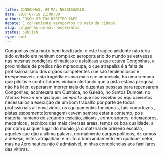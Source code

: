 ```yaml
---
title: CONGONHAS, UM MAL NESCESSARIO.
date: 2007-07-18 21:00:00
author: EDSON MILTON RIBEIRO PAES
debate: É conveniente aeroportos no meio da cidade?
slug: congonhas-um-mal-nescessario
status: publish 
type: post
---
```


Congonhas esta muito bem localizado, e este tragico acidente não teria sido evitado em nenhum complexo aeroportuario do mundo se estivesse nas mesmas condições climaticas e asfalticas a que estava Congonhas, a procimidade de predios não mpreocupa, o que atrapalha é a falta de profissionalismo dos orgãos competentes que são tendenciosos e irresponsaveis, esta tragédia estava mais que anunciada, ha uma semana que pilotos e controladores vinham alertando que a pista estava perigosa, não há lider, esperaram morrer mais de duzentas pessoas para repensarem Congonhas, acontecera em Cumbica, no Galeão, no Santos Dumont, no Afonso Pena e em qualquer aeroporto que não receber os equipamentos necessarios a execução de um bom trabalho por parte de todos profissionais ali envolvidos, os equipamentos funcionais, tais como luzes , pistas escoamento(drenagem) devem sempre estar a contento, pois material humano de segundo escalão, pilotos , controladores, orientadores, mecanicos , tecnicos das mais diversas areas, temos de boa qualidade, a par com qualquer lugar do mundo, já o material de primeiro escalão, aqueles que dão a ultima palavra, normalmente cargos politicos, deixamos a desejar, estes atrapalham e muito o bom andamento em qualquer setor, mas na Aeroinautica não é admissivel, minhas condolencias aos familiares das vitimas.
